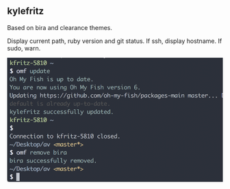 ## kylefritz

Based on bira and clearance themes.

Display current path, ruby version and git status. If ssh, display hostname. If sudo, warn.

![kylefritz theme](/theme-kylefritz.png)
